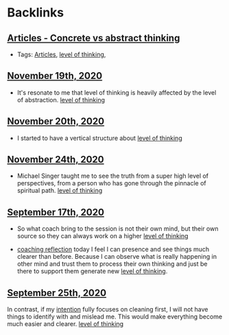 
# Backlinks
## [Articles - Concrete vs abstract thinking](<Articles - Concrete vs abstract thinking.md>)
- Tags: [Articles](<Articles.md>), [level of thinking](<level of thinking.md>),

## [November 19th, 2020](<November 19th, 2020.md>)
- It's resonate to me that level of thinking is heavily affected by the level of abstraction. [level of thinking](<level of thinking.md>)

## [November 20th, 2020](<November 20th, 2020.md>)
- I started to have a vertical structure about [level of thinking](<level of thinking.md>)

## [November 24th, 2020](<November 24th, 2020.md>)
- Michael Singer taught me to see the truth from a super high level of perspectives, from a person who has gone through the pinnacle of spiritual path. [level of thinking](<level of thinking.md>)

## [September 17th, 2020](<September 17th, 2020.md>)
- So what coach bring to the session is not their own mind, but their own source so they can always work on a higher [level of thinking](<level of thinking.md>)

- [coaching reflection](<coaching reflection.md>) today I feel I can presence and see things much clearer than before. Because I can observe what is really happening in other mind and trust them to process their own thinking and just be there to support them generate new [level of thinking](<level of thinking.md>).

## [September 25th, 2020](<September 25th, 2020.md>)
In contrast, if my [intention](<intention.md>) fully focuses on cleaning first, I will not have things to identify with and mislead me. This would make everything become much easier and clearer. [level of thinking](<level of thinking.md>)

